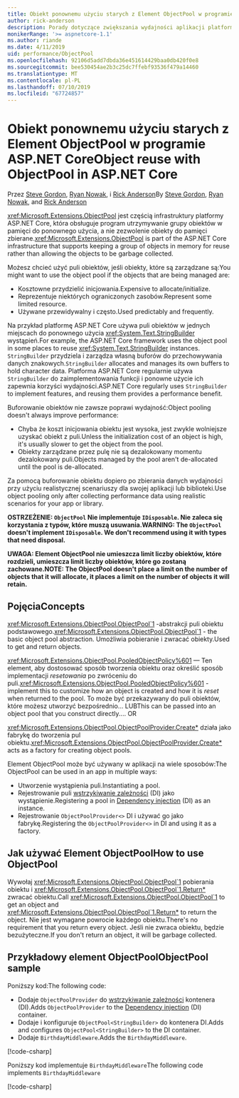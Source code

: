 ```yaml
---
title: Obiekt ponownemu użyciu starych z Element ObjectPool w programie ASP.NET Core
author: rick-anderson
description: Porady dotyczące zwiększania wydajności aplikacji platformy ASP.NET Core przy użyciu Element ObjectPool.
monikerRange: '>= aspnetcore-1.1'
ms.author: riande
ms.date: 4/11/2019
uid: performance/ObjectPool
ms.openlocfilehash: 92106d5add7dbda36e451614429baa0db420f0e8
ms.sourcegitcommit: bee530454ae2b3c25dc7ffebf93536f479a14460
ms.translationtype: MT
ms.contentlocale: pl-PL
ms.lasthandoff: 07/10/2019
ms.locfileid: "67724857"
---
```

# <a name="object-reuse-with-objectpool-in-aspnet-core"></a><span data-ttu-id="c795f-103">Obiekt ponownemu użyciu starych z Element ObjectPool w programie ASP.NET Core</span><span class="sxs-lookup"><span data-stu-id="c795f-103">Object reuse with ObjectPool in ASP.NET Core</span></span>

<span data-ttu-id="c795f-104">Przez [Steve Gordon](https://twitter.com/stevejgordon), [Ryan Nowak](https://github.com/rynowak), i [Rick Anderson](https://twitter.com/RickAndMSFT)</span><span class="sxs-lookup"><span data-stu-id="c795f-104">By [Steve Gordon](https://twitter.com/stevejgordon), [Ryan Nowak](https://github.com/rynowak), and [Rick Anderson](https://twitter.com/RickAndMSFT)</span></span>

<span data-ttu-id="c795f-105"><xref:Microsoft.Extensions.ObjectPool> jest częścią infrastruktury platformy ASP.NET Core, która obsługuje program utrzymywanie grupy obiektów w pamięci do ponownego użycia, a nie zezwolenie obiekty do pamięci zbierane.</span><span class="sxs-lookup"><span data-stu-id="c795f-105"><xref:Microsoft.Extensions.ObjectPool> is part of the ASP.NET Core infrastructure that supports keeping a group of objects in memory for reuse rather than allowing the objects to be garbage collected.</span></span>

<span data-ttu-id="c795f-106">Możesz chcieć użyć puli obiektów, jeśli obiekty, które są zarządzane są:</span><span class="sxs-lookup"><span data-stu-id="c795f-106">You might want to use the object pool if the objects that are being managed are:</span></span>

- <span data-ttu-id="c795f-107">Kosztowne przydzielić inicjowania.</span><span class="sxs-lookup"><span data-stu-id="c795f-107">Expensive to allocate/initialize.</span></span>
- <span data-ttu-id="c795f-108">Reprezentuje niektórych ograniczonych zasobów.</span><span class="sxs-lookup"><span data-stu-id="c795f-108">Represent some limited resource.</span></span>
- <span data-ttu-id="c795f-109">Używane przewidywalny i często.</span><span class="sxs-lookup"><span data-stu-id="c795f-109">Used predictably and frequently.</span></span>

<span data-ttu-id="c795f-110">Na przykład platformę ASP.NET Core używa puli obiektów w jednych miejscach do ponownego użycia <xref:System.Text.StringBuilder> wystąpień.</span><span class="sxs-lookup"><span data-stu-id="c795f-110">For example, the ASP.NET Core framework uses the object pool in some places to reuse <xref:System.Text.StringBuilder> instances.</span></span> <span data-ttu-id="c795f-111">`StringBuilder` przydziela i zarządza własną buforów do przechowywania danych znakowych.</span><span class="sxs-lookup"><span data-stu-id="c795f-111">`StringBuilder` allocates and manages its own buffers to hold character data.</span></span> <span data-ttu-id="c795f-112">Platforma ASP.NET Core regularnie używa `StringBuilder` do zaimplementowania funkcji i ponowne użycie ich zapewnia korzyści wydajności.</span><span class="sxs-lookup"><span data-stu-id="c795f-112">ASP.NET Core regularly uses `StringBuilder` to implement features, and reusing them provides a performance benefit.</span></span>

<span data-ttu-id="c795f-113">Buforowanie obiektów nie zawsze poprawi wydajność:</span><span class="sxs-lookup"><span data-stu-id="c795f-113">Object pooling doesn't always improve performance:</span></span>

- <span data-ttu-id="c795f-114">Chyba że koszt inicjowania obiektu jest wysoka, jest zwykle wolniejsze uzyskać obiekt z puli.</span><span class="sxs-lookup"><span data-stu-id="c795f-114">Unless the initialization cost of an object is high, it's usually slower to get the object from the pool.</span></span>
- <span data-ttu-id="c795f-115">Obiekty zarządzane przez pulę nie są dezalokowany momentu dezalokowany puli.</span><span class="sxs-lookup"><span data-stu-id="c795f-115">Objects managed by the pool aren't de-allocated until the pool is de-allocated.</span></span>

<span data-ttu-id="c795f-116">Za pomocą buforowanie obiektu dopiero po zbierania danych wydajności przy użyciu realistycznej scenariuszy dla swojej aplikacji lub biblioteki.</span><span class="sxs-lookup"><span data-stu-id="c795f-116">Use object pooling only after collecting performance data using realistic scenarios for your app or library.</span></span>

<span data-ttu-id="c795f-117">**OSTRZEŻENIE: `ObjectPool` Nie implementuje `IDisposable`. Nie zaleca się korzystania z typów, które muszą usuwania.**</span><span class="sxs-lookup"><span data-stu-id="c795f-117">**WARNING: The `ObjectPool` doesn't implement `IDisposable`. We don't recommend using it with types that need disposal.**</span></span>

<span data-ttu-id="c795f-118">**UWAGA: Element ObjectPool nie umieszcza limit liczby obiektów, które rozdzieli, umieszcza limit liczby obiektów, które go zostaną zachowane.**</span><span class="sxs-lookup"><span data-stu-id="c795f-118">**NOTE: The ObjectPool doesn't place a limit on the number of objects that it will allocate, it places a limit on the number of objects it will retain.**</span></span>

## <a name="concepts"></a><span data-ttu-id="c795f-119">Pojęcia</span><span class="sxs-lookup"><span data-stu-id="c795f-119">Concepts</span></span>

<span data-ttu-id="c795f-120"><xref:Microsoft.Extensions.ObjectPool.ObjectPool`1> -abstrakcji puli obiektu podstawowego.</span><span class="sxs-lookup"><span data-stu-id="c795f-120"><xref:Microsoft.Extensions.ObjectPool.ObjectPool`1> - the basic object pool abstraction.</span></span> <span data-ttu-id="c795f-121">Umożliwia pobieranie i zwracać obiekty.</span><span class="sxs-lookup"><span data-stu-id="c795f-121">Used to get and return objects.</span></span>

<span data-ttu-id="c795f-122"><xref:Microsoft.Extensions.ObjectPool.PooledObjectPolicy%601> — Ten element, aby dostosować sposób tworzenia obiektu oraz określić sposób implementacji *resetowania* po zwróceniu do puli.</span><span class="sxs-lookup"><span data-stu-id="c795f-122"><xref:Microsoft.Extensions.ObjectPool.PooledObjectPolicy%601> - implement this to customize how an object is created and how it is *reset* when returned to the pool.</span></span> <span data-ttu-id="c795f-123">To może być przekazywany do puli obiektów, które możesz utworzyć bezpośrednio... LUB</span><span class="sxs-lookup"><span data-stu-id="c795f-123">This can be passed into an object pool that you construct directly.... OR</span></span>

<span data-ttu-id="c795f-124"><xref:Microsoft.Extensions.ObjectPool.ObjectPoolProvider.Create*> działa jako fabrykę do tworzenia pul obiektu.</span><span class="sxs-lookup"><span data-stu-id="c795f-124"><xref:Microsoft.Extensions.ObjectPool.ObjectPoolProvider.Create*> acts as a factory for creating object pools.</span></span>
<!-- REview, there is no ObjectPoolProvider<T> -->

<span data-ttu-id="c795f-125">Element ObjectPool może być używany w aplikacji na wiele sposobów:</span><span class="sxs-lookup"><span data-stu-id="c795f-125">The ObjectPool can be used in an app in multiple ways:</span></span>

* <span data-ttu-id="c795f-126">Utworzenie wystąpienia puli.</span><span class="sxs-lookup"><span data-stu-id="c795f-126">Instantiating a pool.</span></span>
* <span data-ttu-id="c795f-127">Rejestrowanie puli [wstrzykiwanie zależności](xref:fundamentals/dependency-injection) (DI) jako wystąpienie.</span><span class="sxs-lookup"><span data-stu-id="c795f-127">Registering a pool in [Dependency injection](xref:fundamentals/dependency-injection) (DI) as an instance.</span></span>
* <span data-ttu-id="c795f-128">Rejestrowanie `ObjectPoolProvider<>` DI i używać go jako fabrykę.</span><span class="sxs-lookup"><span data-stu-id="c795f-128">Registering the `ObjectPoolProvider<>` in DI and using it as a factory.</span></span>

## <a name="how-to-use-objectpool"></a><span data-ttu-id="c795f-129">Jak używać Element ObjectPool</span><span class="sxs-lookup"><span data-stu-id="c795f-129">How to use ObjectPool</span></span>

<span data-ttu-id="c795f-130">Wywołaj <xref:Microsoft.Extensions.ObjectPool.ObjectPool`1> pobierania obiektu i <xref:Microsoft.Extensions.ObjectPool.ObjectPool`1.Return*> zwracać obiektu.</span><span class="sxs-lookup"><span data-stu-id="c795f-130">Call <xref:Microsoft.Extensions.ObjectPool.ObjectPool`1> to get an object and <xref:Microsoft.Extensions.ObjectPool.ObjectPool`1.Return*> to return the object.</span></span>  <span data-ttu-id="c795f-131">Nie jest wymagane powrocie każdego obiektu.</span><span class="sxs-lookup"><span data-stu-id="c795f-131">There's no requirement that you return every object.</span></span> <span data-ttu-id="c795f-132">Jeśli nie zwraca obiektu, będzie bezużyteczne.</span><span class="sxs-lookup"><span data-stu-id="c795f-132">If you don't return an object, it will be garbage collected.</span></span>

## <a name="objectpool-sample"></a><span data-ttu-id="c795f-133">Przykładowy element ObjectPool</span><span class="sxs-lookup"><span data-stu-id="c795f-133">ObjectPool sample</span></span>

<span data-ttu-id="c795f-134">Poniższy kod:</span><span class="sxs-lookup"><span data-stu-id="c795f-134">The following code:</span></span>

* <span data-ttu-id="c795f-135">Dodaje `ObjectPoolProvider` do [wstrzykiwanie zależności](xref:fundamentals/dependency-injection) kontenera (DI).</span><span class="sxs-lookup"><span data-stu-id="c795f-135">Adds `ObjectPoolProvider` to the [Dependency injection](xref:fundamentals/dependency-injection) (DI) container.</span></span>
* <span data-ttu-id="c795f-136">Dodaje i konfiguruje `ObjectPool<StringBuilder>` do kontenera DI.</span><span class="sxs-lookup"><span data-stu-id="c795f-136">Adds and configures `ObjectPool<StringBuilder>` to the DI container.</span></span>
* <span data-ttu-id="c795f-137">Dodaje `BirthdayMiddleware`.</span><span class="sxs-lookup"><span data-stu-id="c795f-137">Adds the `BirthdayMiddleware`.</span></span>

[!code-csharp[](ObjectPool/ObjectPoolSample/Startup.cs?name=snippet)]

<span data-ttu-id="c795f-138">Poniższy kod implementuje `BirthdayMiddleware`</span><span class="sxs-lookup"><span data-stu-id="c795f-138">The following code implements `BirthdayMiddleware`</span></span>

[!code-csharp[](ObjectPool/ObjectPoolSample/BirthdayMiddleware.cs?name=snippet)]

